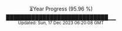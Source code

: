 <p align="center">
⏳Year Progress (95.96 %) <br>
████████████████████████████▁▁ <br>
<sub>Updated: Sun, 17 Dec 2023 06:20:08 GMT</sub>
</p>

